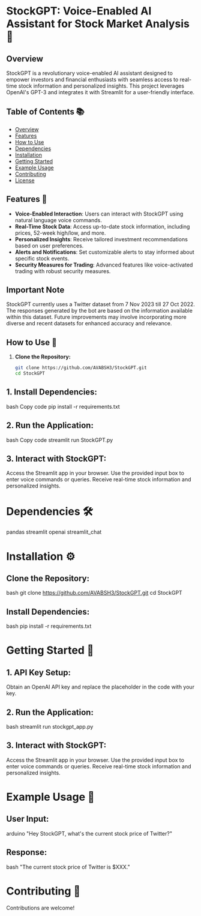 # StockGPT: Voice-Enabled AI Assistant for Stock Market Analysis 🚀

## Overview

StockGPT is a revolutionary voice-enabled AI assistant designed to empower investors and financial enthusiasts with seamless access to real-time stock information and personalized insights. This project leverages OpenAI's GPT-3 and integrates it with Streamlit for a user-friendly interface.

## Table of Contents 📚

- [Overview](#overview)
- [Features](#features)
- [How to Use](#how-to-use)
- [Dependencies](#dependencies)
- [Installation](#installation)
- [Getting Started](#getting-started)
- [Example Usage](#example-usage)
- [Contributing](#contributing)
- [License](#license)

## Features 🌟

- **Voice-Enabled Interaction**: Users can interact with StockGPT using natural language voice commands.
- **Real-Time Stock Data**: Access up-to-date stock information, including prices, 52-week high/low, and more.
- **Personalized Insights**: Receive tailored investment recommendations based on user preferences.
- **Alerts and Notifications**: Set customizable alerts to stay informed about specific stock events.
- **Security Measures for Trading**: Advanced features like voice-activated trading with robust security measures.

## Important Note
StockGPT currently uses a Twitter dataset from 7 Nov 2023 till 27 Oct 2022. The responses generated by the bot are based on the information available within this dataset. Future improvements may involve incorporating more diverse and recent datasets for enhanced accuracy and relevance.

## How to Use 🚀

1. **Clone the Repository:**
   ```bash
   git clone https://github.com/AVABSH3/StockGPT.git
   cd StockGPT
## 1. Install Dependencies:
bash
Copy code
pip install -r requirements.txt

## 2. Run the Application:
bash
Copy code
streamlit run StockGPT.py

## 3. Interact with StockGPT:
Access the Streamlit app in your browser.
Use the provided input box to enter voice commands or queries.
Receive real-time stock information and personalized insights.

# Dependencies 🛠️
pandas
streamlit
openai
streamlit_chat


# Installation ⚙️
## Clone the Repository:
bash
git clone https://github.com/AVABSH3/StockGPT.git
cd StockGPT

## Install Dependencies:
bash
pip install -r requirements.txt


# Getting Started 🏁
## 1. API Key Setup:
Obtain an OpenAI API key and replace the placeholder in the code with your key.

## 2. Run the Application:
bash
streamlit run stockgpt_app.py

## 3. Interact with StockGPT:
Access the Streamlit app in your browser.
Use the provided input box to enter voice commands or queries.
Receive real-time stock information and personalized insights.

# Example Usage 🎯
## User Input:
arduino
"Hey StockGPT, what's the current stock price of Twitter?"

## Response:
bash
"The current stock price of Twitter is $XXX."

# Contributing 🤝
Contributions are welcome! 
